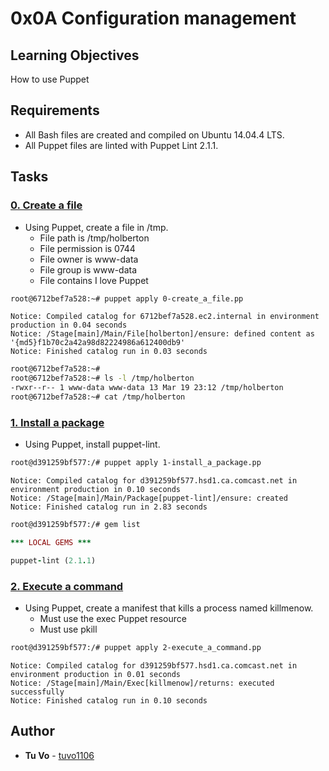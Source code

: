 # 0x0A Configuration management

## Learning Objectives

How to use Puppet

## Requirements

* All Bash files are created and compiled on Ubuntu 14.04.4 LTS.
* All Puppet files are linted with Puppet Lint 2.1.1.

## Tasks

### [0. Create a file](./0-create_a_file.pp)
* Using Puppet, create a file in /tmp.
  * File path is /tmp/holberton
  * File permission is 0744
  * File owner is www-data
  * File group is www-data
  * File contains I love Puppet
  
```sh
root@6712bef7a528:~# puppet apply 0-create_a_file.pp
```
```
Notice: Compiled catalog for 6712bef7a528.ec2.internal in environment production in 0.04 seconds
Notice: /Stage[main]/Main/File[holberton]/ensure: defined content as '{md5}f1b70c2a42a98d82224986a612400db9'
Notice: Finished catalog run in 0.03 seconds
```
```sh
root@6712bef7a528:~#
root@6712bef7a528:~# ls -l /tmp/holberton
-rwxr--r-- 1 www-data www-data 13 Mar 19 23:12 /tmp/holberton
root@6712bef7a528:~# cat /tmp/holberton
```

### [1. Install a package](./1-install_a_package.pp)
* Using Puppet, install puppet-lint.

```sh
root@d391259bf577:/# puppet apply 1-install_a_package.pp
```
```
Notice: Compiled catalog for d391259bf577.hsd1.ca.comcast.net in environment production in 0.10 seconds
Notice: /Stage[main]/Main/Package[puppet-lint]/ensure: created
Notice: Finished catalog run in 2.83 seconds
```
```sh
root@d391259bf577:/# gem list
```
```ruby
*** LOCAL GEMS ***

puppet-lint (2.1.1)
```

### [2. Execute a command](./2-execute_a_command.pp)
* Using Puppet, create a manifest that kills a process named killmenow.
  * Must use the exec Puppet resource
  * Must use pkill
  
```sh
root@d391259bf577:/# puppet apply 2-execute_a_command.pp
```
```
Notice: Compiled catalog for d391259bf577.hsd1.ca.comcast.net in environment production in 0.01 seconds
Notice: /Stage[main]/Main/Exec[killmenow]/returns: executed successfully
Notice: Finished catalog run in 0.10 seconds
```

## Author
* **Tu Vo** - [tuvo1106](https://github.com/tuvo1106)
